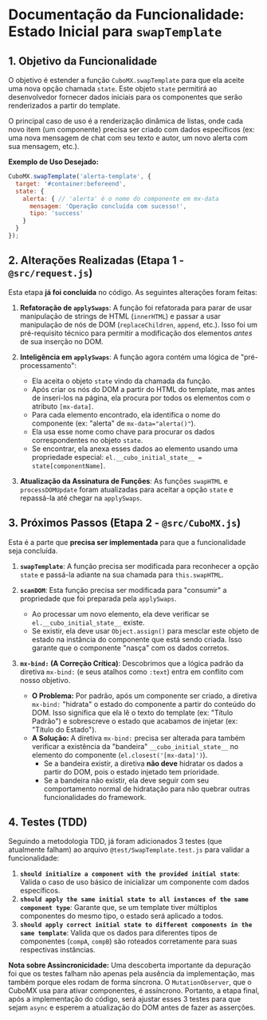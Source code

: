 # Documentação da Funcionalidade: Estado Inicial para `swapTemplate`

## 1. Objetivo da Funcionalidade

O objetivo é estender a função `CuboMX.swapTemplate` para que ela aceite uma nova opção chamada `state`. Este objeto `state` permitirá ao desenvolvedor fornecer dados iniciais para os componentes que serão renderizados a partir do template.

O principal caso de uso é a renderização dinâmica de listas, onde cada novo item (um componente) precisa ser criado com dados específicos (ex: uma nova mensagem de chat com seu texto e autor, um novo alerta com sua mensagem, etc.).

**Exemplo de Uso Desejado:**
```javascript
CuboMX.swapTemplate('alerta-template', {
  target: '#container:beforeend',
  state: {
    alerta: { // 'alerta' é o nome do componente em mx-data
      mensagem: 'Operação concluída com sucesso!',
      tipo: 'success'
    }
  }
});
```

## 2. Alterações Realizadas (Etapa 1 - `@src/request.js`)

Esta etapa **já foi concluída** no código. As seguintes alterações foram feitas:

1.  **Refatoração de `applySwaps`**: A função foi refatorada para parar de usar manipulação de strings de HTML (`innerHTML`) e passar a usar manipulação de nós de DOM (`replaceChildren`, `append`, etc.). Isso foi um pré-requisito técnico para permitir a modificação dos elementos *antes* de sua inserção no DOM.

2.  **Inteligência em `applySwaps`**: A função agora contém uma lógica de "pré-processamento":
    *   Ela aceita o objeto `state` vindo da chamada da função.
    *   Após criar os nós do DOM a partir do HTML do template, mas antes de inseri-los na página, ela procura por todos os elementos com o atributo `[mx-data]`.
    *   Para cada elemento encontrado, ela identifica o nome do componente (ex: "alerta" de `mx-data="alerta()"`).
    *   Ela usa esse nome como chave para procurar os dados correspondentes no objeto `state`.
    *   Se encontrar, ela anexa esses dados ao elemento usando uma propriedade especial: `el.__cubo_initial_state__ = state[componentName]`.

3.  **Atualização da Assinatura de Funções**: As funções `swapHTML` e `processDOMUpdate` foram atualizadas para aceitar a opção `state` e repassá-la até chegar na `applySwaps`.

## 3. Próximos Passos (Etapa 2 - `@src/CuboMX.js`)

Esta é a parte que **precisa ser implementada** para que a funcionalidade seja concluída.

1.  **`swapTemplate`**: A função precisa ser modificada para reconhecer a opção `state` e passá-la adiante na sua chamada para `this.swapHTML`.

2.  **`scanDOM`**: Esta função precisa ser modificada para "consumir" a propriedade que foi preparada pela `applySwaps`.
    *   Ao processar um novo elemento, ela deve verificar se `el.__cubo_initial_state__` existe.
    *   Se existir, ela deve usar `Object.assign()` para mesclar este objeto de estado na instância do componente que está sendo criada. Isso garante que o componente "nasça" com os dados corretos.

3.  **`mx-bind:` (A Correção Crítica)**: Descobrimos que a lógica padrão da diretiva `mx-bind:` (e seus atalhos como `:text`) entra em conflito com nosso objetivo.
    *   **O Problema:** Por padrão, após um componente ser criado, a diretiva `mx-bind:` "hidrata" o estado do componente a partir do conteúdo do DOM. Isso significa que ela lê o texto do template (ex: "Título Padrão") e sobrescreve o estado que acabamos de injetar (ex: "Título do Estado").
    *   **A Solução:** A diretiva `mx-bind:` precisa ser alterada para também verificar a existência da "bandeira" `__cubo_initial_state__` no elemento do componente (`el.closest('[mx-data]')`).
        *   Se a bandeira existir, a diretiva **não deve** hidratar os dados a partir do DOM, pois o estado injetado tem prioridade.
        *   Se a bandeira não existir, ela deve seguir com seu comportamento normal de hidratação para não quebrar outras funcionalidades do framework.

## 4. Testes (TDD)

Seguindo a metodologia TDD, já foram adicionados 3 testes (que atualmente falham) ao arquivo `@test/SwapTemplate.test.js` para validar a funcionalidade:

1.  **`should initialize a component with the provided initial state`**: Valida o caso de uso básico de inicializar um componente com dados específicos.
2.  **`should apply the same initial state to all instances of the same component type`**: Garante que, se um template tiver múltiplos componentes do mesmo tipo, o estado será aplicado a todos.
3.  **`should apply correct initial state to different components in the same template`**: Valida que os dados para diferentes tipos de componentes (`compA`, `compB`) são roteados corretamente para suas respectivas instâncias.

**Nota sobre Assincronicidade:** Uma descoberta importante da depuração foi que os testes falham não apenas pela ausência da implementação, mas também porque eles rodam de forma síncrona. O `MutationObserver`, que o CuboMX usa para ativar componentes, é assíncrono. Portanto, a etapa final, após a implementação do código, será ajustar esses 3 testes para que sejam `async` e esperem a atualização do DOM antes de fazer as asserções.
